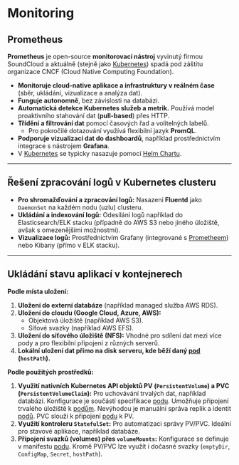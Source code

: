 # Monitoring

## Prometheus
**Prometheus** je open-source **monitorovací nástroj** vyvinutý firmou SoundCloud a aktuálně (stejně jako [Kubernetes](https://github.com/ILXNAH/devops-case-study/blob/main/cz/kubernetes-cz.md#kubernetes)) spadá pod záštitu organizace CNCF (Cloud Native Computing Foundation).
- **Monitoruje cloud-native aplikace a infrastruktury v reálném čase** (sběr, ukládání, vizualizace a analýza dat).
- **Funguje autonomně**, bez závislosti na databázi.
- **Automatická detekce Kubernetes služeb a metrik.** Používá model proaktivního stahování dat (**pull-based**) přes HTTP.
- **Třídění a filtrování dat** pomocí časových řad a volitelných labelů. 
    - Pro pokročilé dotazování využívá flexibilní jazyk **PromQL**.
- **Podporuje vizualizaci dat do dashboardů**, například prostřednictvím integrace s nástrojem **Grafana**.
- V [Kubernetes](https://github.com/ILXNAH/devops-case-study/blob/main/cz/kubernetes-cz.md#kubernetes) se typicky nasazuje pomocí [Helm Chartu](https://github.com/ILXNAH/devops-case-study/blob/main/cz/gitops-cz.md#helm-a-jeho-vyu%C5%BEit%C3%AD).

---

## Řešení zpracování logů v Kubernetes clusteru
- **Pro shromažďování a zpracování logů:**  Nasazení **Fluentd** jako `DaemonSet` na každém nodu (uzlu) clusteru.
- **Ukládání a indexování logů:** Odesílání logů například do Elasticsearch/ELK stacku (případně do AWS S3 nebo jiného úložiště, avšak s omezenějšími možnostmi).
- **Vizualizace logů:** Prostřednictvím Grafany (integrované s [Prometheem](#prometheus)) nebo Kibany (přímo v ELK stacku).

---

## Ukládání stavu aplikací v kontejnerech
**Podle místa uložení:**
1. **Uložení do externí databáze** (například managed služba AWS RDS).
2. **Uložení do cloudu (Google Cloud, Azure, AWS):**
    - Objektová úložiště (například AWS S3).
    - Síťové svazky (například AWS EFS).
3. **Uložení do síťového úložiště (NFS):** Vhodné pro sdílení dat mezi více pody a pro flexibilní připojení z různých serverů.
4. **Lokální uložení dat přímo na disk serveru, kde běží daný [pod](https://github.com/ILXNAH/devops-case-study/blob/main/cz/kubernetes-cz.md#pod-vs-kontejner) (`hostPath`).**

**Podle použitých prostředků:**
1. **Využití nativních Kubernetes API objektů PV (`PersistentVolume`) a PVC (`PersistentVolumeClaim`):** Pro uchovávání trvalých dat, například databází. Konfigurace je součástí specifikace [podu](https://github.com/ILXNAH/devops-case-study/blob/main/cz/kubernetes-cz.md#pod-vs-kontejner). Umožňuje připojení trvalého úložiště k [podům](https://github.com/ILXNAH/devops-case-study/blob/main/cz/kubernetes-cz.md#pod-vs-kontejner). Nevýhodou je manuální správa replik a identit [podů](https://github.com/ILXNAH/devops-case-study/blob/main/cz/kubernetes-cz.md#pod-vs-kontejner). PVC slouží k připojení [podu](https://github.com/ILXNAH/devops-case-study/blob/main/cz/kubernetes-cz.md#pod-vs-kontejner) k PV.
2. **Využití kontroleru `StatefulSet`:** Pro automatizaci správy PV/PVC. Ideální pro stavové aplikace, například databáze.
3. **Připojení svazků (volumes) přes `volumeMounts`:** Konfigurace se definuje v manifestu [podu]((https://github.com/ILXNAH/devops-case-study/blob/main/cz/kubernetes-cz.md#pod-vs-kontejner)). Kromě PV/PVC lze využít i dočasné svazky (`emptyDir`, `ConfigMap`, `Secret`, `hostPath`).